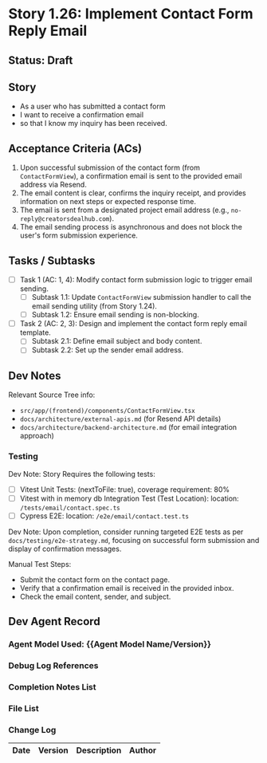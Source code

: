 # Story 1.26: Implement Contact Form Reply Email

## Status: Draft

## Story

- As a user who has submitted a contact form
- I want to receive a confirmation email
- so that I know my inquiry has been received.

## Acceptance Criteria (ACs)

1.  Upon successful submission of the contact form (from `ContactFormView`), a confirmation email is sent to the provided email address via Resend.
2.  The email content is clear, confirms the inquiry receipt, and provides information on next steps or expected response time.
3.  The email is sent from a designated project email address (e.g., `no-reply@creatorsdealhub.com`).
4.  The email sending process is asynchronous and does not block the user's form submission experience.

## Tasks / Subtasks

- [ ] Task 1 (AC: 1, 4): Modify contact form submission logic to trigger email sending.
  - [ ] Subtask 1.1: Update `ContactFormView` submission handler to call the email sending utility (from Story 1.24).
  - [ ] Subtask 1.2: Ensure email sending is non-blocking.
- [ ] Task 2 (AC: 2, 3): Design and implement the contact form reply email template.
  - [ ] Subtask 2.1: Define email subject and body content.
  - [ ] Subtask 2.2: Set up the sender email address.

## Dev Notes

Relevant Source Tree info:
- `src/app/(frontend)/components/ContactFormView.tsx`
- `docs/architecture/external-apis.md` (for Resend API details)
- `docs/architecture/backend-architecture.md` (for email integration approach)

### Testing

Dev Note: Story Requires the following tests:

- [ ] Vitest Unit Tests: (nextToFile: true), coverage requirement: 80%
- [ ] Vitest with in memory db Integration Test (Test Location): location: `/tests/email/contact.spec.ts`
- [ ] Cypress E2E: location: `/e2e/email/contact.test.ts`

Dev Note: Upon completion, consider running targeted E2E tests as per `docs/testing/e2e-strategy.md`, focusing on successful form submission and display of confirmation messages.

Manual Test Steps:
- Submit the contact form on the contact page.
- Verify that a confirmation email is received in the provided inbox.
- Check the email content, sender, and subject.

## Dev Agent Record

### Agent Model Used: {{Agent Model Name/Version}}

### Debug Log References

### Completion Notes List

### File List

### Change Log

| Date | Version | Description | Author |
| :--- | :------ | :---------- | :----- |

